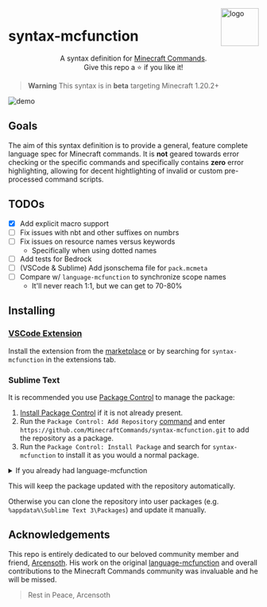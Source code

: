 <img align="right" src="https://raw.githubusercontent.com/MinecraftCommands/syntax-mcfunction/main/icon.png?sanitize=true" alt="logo" width="76">

# syntax-mcfunction

<p align="center">
A syntax definition for <a href="https://minecraft.wiki/w/Commands">Minecraft Commands</a>.
<br>
Give this repo a ⭐ if you like it!
</p>


> **Warning**
> This syntax is in **beta** targeting Minecraft 1.20.2+

![demo](https://raw.githubusercontent.com/MinecraftCommands/syntax-mcfunction/main/imgs/preview.png)

## Goals

The aim of this syntax definition is to provide a general, feature complete language spec for Minecraft commands. It is **not** geared towards error checking or the specific commands and specifically contains **zero** error highlighting, allowing for decent hightlighting of invalid or custom pre-processed command scripts.

## TODOs

- [x] Add explicit macro support
- [ ] Fix issues with nbt and other suffixes on numbrs
- [ ] Fix issues on resource names versus keywords
  - Specifically when using dotted names
- [ ] Add tests for Bedrock
- [ ] (VSCode & Sublime) Add jsonschema file for `pack.mcmeta`
- [ ] Compare w/ `language-mcfunction` to synchronize scope names
  - It'll never reach 1:1, but we can get to 70-80%

## Installing

### [VSCode Extension](https://marketplace.visualstudio.com/items?itemName=MinecraftCommands.syntax-mcfunction)

Install the extension from the [marketplace](https://marketplace.visualstudio.com/items?itemName=MinecraftCommands.syntax-mcfunction) or by searching for `syntax-mcfunction` in the extensions tab.

### Sublime Text

It is recommended you use [Package Control](https://packagecontrol.io/) to manage the package:

1. [Install Package Control](https://packagecontrol.io/installation) if it is not already present.
2. Run the `Package Control: Add Repository` [command](https://packagecontrol.io/docs/usage) and enter `https://github.com/MinecraftCommands/syntax-mcfunction.git` to add the repository as a package.
3. Run the `Package Control: Install Package` and search for `syntax-mcfunction` to install it as you would a normal package.

<details><summary> If you already had language-mcfunction </summary>

> **Note**
> You might want to remove Arc's language-mcfunction if you have it installed. You can do that via `Package Control: Remove Repository` and selecting https://github.com/Arcensoth/language-mcfunction then `Package Control: Remove Package` and selecting `language-mcfunction` from 2021.

</details>

This will keep the package updated with the repository automatically.

Otherwise you can clone the repository into user packages (e.g. `%appdata%\Sublime Text 3\Packages`) and update it manually.

## Acknowledgements

This repo is entirely dedicated to our beloved community member and friend, [Arcensoth](https://github.com/Arcensoth). His work on the original [language-mcfunction](https://github.com/Arcensoth/language-mcfunction) and overall contributions to the Minecraft Commands community was invaluable and he will be missed.

> Rest in Peace, Arcensoth
